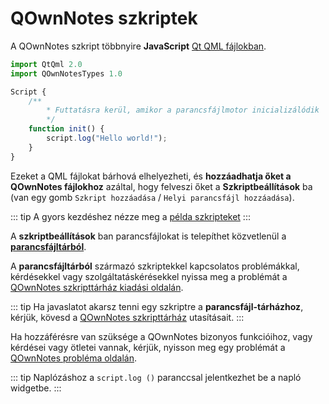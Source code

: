 # QOwnNotes szkriptek

A QOwnNotes szkript többnyire **JavaScript** [Qt QML fájlokban](https://doc.qt.io/qt-5/qtqml-index.html).

```js
import QtQml 2.0
import QOwnNotesTypes 1.0

Script {
    /**
        * Futtatásra kerül, amikor a parancsfájlmotor inicializálódik
        */
    function init() {
        script.log("Hello world!");
    }
}
```

Ezeket a QML fájlokat bárhová elhelyezheti, és **hozzáadhatja őket a QOwnNotes fájlokhoz** azáltal, hogy felveszi őket a **Szkriptbeállítások** ba (van egy gomb `Szkript hozzáadása` / `Helyi parancsfájl hozzáadása`).

::: tip A gyors kezdéshez nézze meg a [példa szkripteket](https://github.com/pbek/QOwnNotes/blob/develop/docs/scripting/examples) :::

A **szkriptbeállítások** ban parancsfájlokat is telepíthet közvetlenül a [**parancsfájltárból**](https://github.com/qownnotes/scripts).

A **parancsfájltárból** származó szkriptekkel kapcsolatos problémákkal, kérdésekkel vagy szolgáltatáskérésekkel nyissa meg a problémát a [QOwnNotes szkripttárház kiadási oldalán](https://github.com/qownnotes/scripts/issues).

::: tip Ha javaslatot akarsz tenni egy szkriptre a **parancsfájl-tárházhoz**, kérjük, kövesd a [QOwnNotes szkripttárház](https://github.com/qownnotes/scripts) utasításait. :::

Ha hozzáférésre van szüksége a QOwnNotes bizonyos funkcióihoz, vagy kérdései vagy ötletei vannak, kérjük, nyisson meg egy problémát a [QOwnNotes probléma oldalán](https://github.com/pbek/QOwnNotes/issues).

::: tip Naplózáshoz a ` script.log () ` paranccsal jelentkezhet be a napló widgetbe. :::
